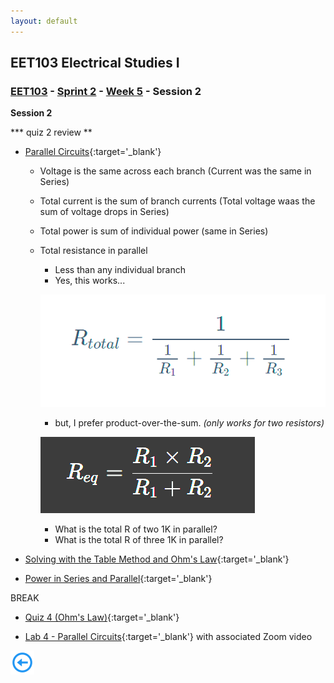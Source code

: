 ```yaml
---
layout: default
---
```


## EET103 Electrical Studies I

### [EET103](../../../) - [Sprint 2](../../) - [Week 5](../) - Session 2

**Session 2**

*** quiz 2 review **

- [Parallel Circuits](https://www.allaboutcircuits.com/textbook/direct-current/chpt-5/simple-parallel-circuits/){:target='_blank'}
    - Voltage is the same across each branch (Current was the same in Series)
    - Total current is the sum of branch currents (Total voltage waas the sum of voltage drops in Series)
    - Total power is sum of individual power (same in Series)
    - Total resistance in parallel
        - Less than any individual branch
        - Yes, this works...

        ![alt text](parallel_total_R.png)

        - but, I prefer product-over-the-sum. *(only works for two resistors)*

        ![alt text](product-over-sum.png)

        - What is the total R of two 1K in parallel?
        - What is the total R of three 1K in parallel?     

- [Solving with the Table Method and Ohm's Law](https://www.allaboutcircuits.com/textbook/direct-current/chpt-5/solving-series-and-parallel-circuits-with-the-table-method-and-ohms-law/){:target='_blank'}
- [Power in Series and Parallel](https://www.allaboutcircuits.com/textbook/direct-current/chpt-5/power-calculations/){:target='_blank'}

BREAK

- [Quiz 4 (Ohm's Law)](https://forms.office.com/Pages/ResponsePage.aspx?id=7d-nLF6sb0SVV1dHONw2EJ6w58fEsdNChe_qBQ1MBUdUNUY1M0ZMWlVMQ0M1U1NIMkZaU0JHMlUzMy4u){:target='_blank'}

- [Lab 4 - Parallel Circuits](../../labs/l04_parallel_circuits/){:target='_blank'} with associated Zoom video

[![back button](../../../back_button.png)](../)